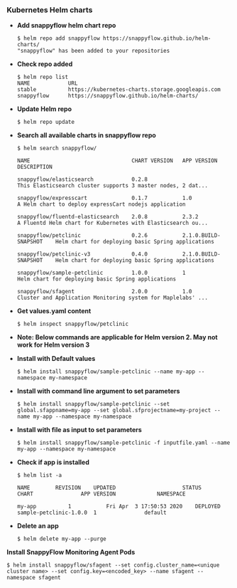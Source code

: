 ### Kubernetes Helm charts ###

  - **Add snappyflow helm chart repo**
	
	```
	$ helm repo add snappyflow https://snappyflow.github.io/helm-charts/
	"snappyflow" has been added to your repositories
	```
	
  - **Check repo added**
	```
	$ helm repo list
	NAME      		URL                                                            
	stable    		https://kubernetes-charts.storage.googleapis.com               
	snappyflow		https://snappyflow.github.io/helm-charts/
	```
  - **Update Helm repo**	
	```
	$ helm repo update
	```
	
  - **Search all available charts in snappyflow repo**
	```
	$ helm search snappyflow/
	
	NAME                            	CHART VERSION	APP VERSION         	DESCRIPTION                                                 

	snappyflow/elasticsearch        	0.2.8        	                    	This Elasticsearch cluster supports 3 master nodes, 2 dat...

	snappyflow/expresscart          	0.1.7        	1.0                 	A Helm chart to deploy expressCart nodejs application       

	snappyflow/fluentd-elasticsearch	2.0.8        	2.3.2               	A Fluentd Helm chart for Kubernetes with Elasticsearch ou...

	snappyflow/petclinic            	0.2.6        	2.1.0.BUILD-SNAPSHOT	Helm chart for deploying basic Spring applications          

	snappyflow/petclinic-v3         	0.4.0        	2.1.0.BUILD-SNAPSHOT	Helm chart for deploying basic Spring applications          

	snappyflow/sample-petclinic     	1.0.0        	1                   	Helm chart for deploying basic Spring applications          

	snappyflow/sfagent              	2.0.0        	1.0                 	Cluster and Application Monitoring system for Maplelabs' ...

	```
	
  - **Get values.yaml content**	
	```
	$ helm inspect snappyflow/petclinic
	```
	
  - **Note: Below commands are applicable for Helm version 2. May not work for Helm version 3**

  - **Install with Default values**	
	```
	$ helm install snappyflow/sample-petclinic --name my-app --namespace my-namespace
	```
	
  - **Install with command line argument to set parameters**	
	```
	$ helm install snappyflow/sample-petclinic --set global.sfappname=my-app --set global.sfprojectname=my-project --name my-app --namespace my-namespace
	```
	
  - **Install with file as input to set parameters**	
	```
	$ helm install snappyflow/sample-petclinic -f inputfile.yaml --name my-app --namespace my-namespace
	```
	
  - **Check if app is installed**
	```
	$ helm list -a
	
	NAME     	REVISION	UPDATED                 	STATUS  	CHART              	APP VERSION         	NAMESPACE 

	my-app	    	1       	Fri Apr  3 17:50:53 2020	DEPLOYED	sample-petclinic-1.0.0	1          		default  
	
	```
	
  - **Delete an app**
	```
	$ helm delete my-app --purge
	```

 **Install SnappyFlow Monitoring Agent Pods**
 
 	
	$ helm install snappyflow/sfagent --set config.cluster_name=<unique cluster name> --set config.key=<encoded_key> --name sfagent --namespace sfagent


